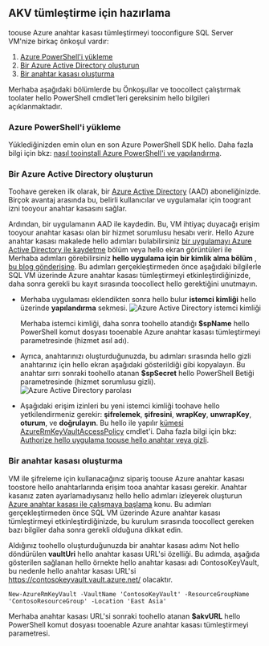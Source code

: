 ## <a name="prepare-for-akv-integration"></a>AKV tümleştirme için hazırlama
toouse Azure anahtar kasası tümleştirmeyi tooconfigure SQL Server VM'nize birkaç önkoşul vardır: 

1. [Azure PowerShell'i yükleme](#install-azure-powershell)
2. [Bir Azure Active Directory oluşturun](#create-an-azure-active-directory)
3. [Bir anahtar kasası oluşturma](#create-a-key-vault)

Merhaba aşağıdaki bölümlerde bu Önkoşullar ve toocollect çalıştırmak toolater hello PowerShell cmdlet'leri gereksinim hello bilgileri açıklanmaktadır.

### <a name="install-azure-powershell"></a>Azure PowerShell'i yükleme
Yüklediğinizden emin olun en son Azure PowerShell SDK hello. Daha fazla bilgi için bkz: [nasıl tooinstall Azure PowerShell'i ve yapılandırma](/powershell/azureps-cmdlets-docs).

### <a name="create-an-azure-active-directory"></a>Bir Azure Active Directory oluşturun
Toohave gereken ilk olarak, bir [Azure Active Directory](https://azure.microsoft.com/trial/get-started-active-directory/) (AAD) aboneliğinizde. Birçok avantaj arasında bu, belirli kullanıcılar ve uygulamalar için toogrant izni tooyour anahtar kasasını sağlar.

Ardından, bir uygulamanın AAD ile kaydedin. Bu, VM ihtiyaç duyacağı erişim tooyour anahtar kasası olan bir hizmet sorumlusu hesabı verir. Hello Azure anahtar kasası makalede hello adımları bulabilirsiniz [bir uygulamayı Azure Active Directory ile kaydetme](../articles/key-vault/key-vault-get-started.md#register) bölüm veya hello ekran görüntüleri ile Merhaba adımları görebilirsiniz **hello uygulama için bir kimlik alma bölüm** , [bu blog gönderisine](http://blogs.technet.com/b/kv/archive/2015/01/09/azure-key-vault-step-by-step.aspx). Bu adımları gerçekleştirmeden önce aşağıdaki bilgilerle SQL VM üzerinde Azure anahtar kasası tümleştirmeyi etkinleştirdiğinizde, daha sonra gerekli bu kayıt sırasında toocollect hello gerektiğini unutmayın.

* Merhaba uygulaması eklendikten sonra hello bulur **istemci kimliği** hello üzerinde **yapılandırma** sekmesi.   ![Azure Active Directory istemci kimliği](./media/virtual-machines-sql-server-akv-prepare/aad-client-id.png)
  
    Merhaba istemci kimliği, daha sonra toohello atandığı **$spName** hello PowerShell komut dosyası tooenable Azure anahtar kasası tümleştirmeyi parametresinde (hizmet asıl adı). 
* Ayrıca, anahtarınızı oluşturduğunuzda, bu adımları sırasında hello gizli anahtarınız için hello ekran aşağıdaki gösterildiği gibi kopyalayın. Bu anahtar sırrı sonraki toohello atanan **$spSecret** hello PowerShell Betiği parametresinde (hizmet sorumlusu gizli).  
    ![Azure Active Directory parolası](./media/virtual-machines-sql-server-akv-prepare/aad-sp-secret.png)
* Aşağıdaki erişim izinleri bu yeni istemci kimliği toohave hello yetkilendirmeniz gerekir: **şifrelemek**, **şifresini**, **wrapKey**, **unwrapKey**, **oturum**, ve **doğrulayın**. Bu hello ile yapılır [kümesi AzureRmKeyVaultAccessPolicy](https://msdn.microsoft.com/library/azure/mt603625.aspx) cmdlet'i. Daha fazla bilgi için bkz: [Authorize hello uygulama toouse hello anahtar veya gizli](../articles/key-vault/key-vault-get-started.md#authorize).

### <a name="create-a-key-vault"></a>Bir anahtar kasası oluşturma
VM ile şifreleme için kullanacağınız sipariş toouse Azure anahtar kasası toostore hello anahtarlarında erişim tooa anahtar kasası gerekir. Anahtar kasanız zaten ayarlamadıysanız hello hello adımları izleyerek oluşturun [Azure anahtar kasası ile çalışmaya başlama](../articles/key-vault/key-vault-get-started.md) konu. Bu adımları gerçekleştirmeden önce SQL VM üzerinde Azure anahtar kasası tümleştirmeyi etkinleştirdiğinizde, bu kurulum sırasında toocollect gereken bazı bilgiler daha sonra gerekli olduğuna dikkat edin.

Aldığınız toohello oluşturduğunuzda bir anahtar kasası adımı Not hello döndürülen **vaultUri** hello anahtar kasası URL'si özelliği. Bu adımda, aşağıda gösterilen sağlanan hello örnekte hello anahtar kasası adı ContosoKeyVault, bu nedenle hello anahtar kasası URL'si https://contosokeyvault.vault.azure.net/ olacaktır.

    New-AzureRmKeyVault -VaultName 'ContosoKeyVault' -ResourceGroupName 'ContosoResourceGroup' -Location 'East Asia'

Merhaba anahtar kasası URL'si sonraki toohello atanan **$akvURL** hello PowerShell komut dosyası tooenable Azure anahtar kasası tümleştirmeyi parametresi.


